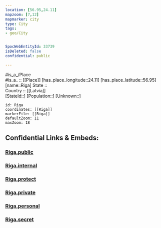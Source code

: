 ```yaml
---
location: [56.95,24.11] 
mapzoom: [7,12] 
mapmarker: city 
type: City
tags:
- geo/City


SpocWebEntityId: 33739
isDeleted: false
confidential: public

---
```

#is_a_/Place  
#is_a_ :: [[Place]] 
[has_place_longitude::24.11] 
[has_place_latitude::56.95] 
[name::Riga] 
State ::  
Country :: [[Latvia]]  
[StateId::] 
[Population::] 
[Unknown::] 


```leaflet
id: Riga
coordinates: [[Riga]] 
markerFile: [[Riga]] 
defaultZoom: 11 
maxZoom: 18
```


## Confidential Links & Embeds: 

### [Riga.public](/_public/\Earth\Continent\Europe\Europe~North\Latvia\Regions~Latvia\Riga\counties~Riga\Riga-county\CityRiga.public.md) 

### [Riga.internal](/_internal/\Earth\Continent\Europe\Europe~North\Latvia\Regions~Latvia\Riga\counties~Riga\Riga-county\CityRiga.internal.md) 

### [Riga.protect](/_protect/\Earth\Continent\Europe\Europe~North\Latvia\Regions~Latvia\Riga\counties~Riga\Riga-county\CityRiga.protect.md) 

### [Riga.private](/_private/\Earth\Continent\Europe\Europe~North\Latvia\Regions~Latvia\Riga\counties~Riga\Riga-county\CityRiga.private.md) 

### [Riga.personal](/_personal/\Earth\Continent\Europe\Europe~North\Latvia\Regions~Latvia\Riga\counties~Riga\Riga-county\CityRiga.personal.md) 

### [Riga.secret](/_secret/\Earth\Continent\Europe\Europe~North\Latvia\Regions~Latvia\Riga\counties~Riga\Riga-county\CityRiga.secret.md)

